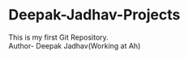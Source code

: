# Deepak-Jadhav-Projects
This is my first Git Repository.
<br>
Author- Deepak Jadhav(Working at Ah)
